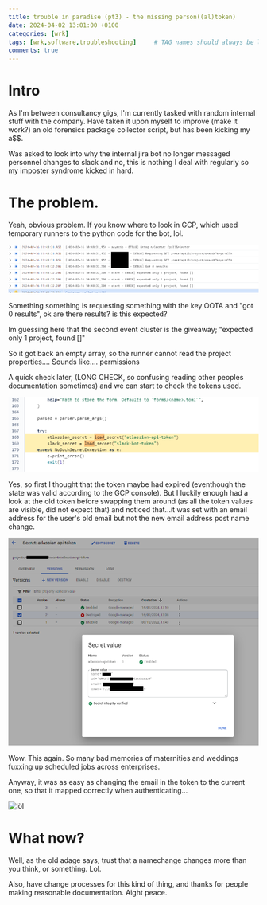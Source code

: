 ```yaml
---
title: trouble in paradise (pt3) - the missing person((al)token)
date: 2024-04-02 13:01:00 +0100
categories: [wrk]
tags: [wrk,software,troubleshooting]     # TAG names should always be lowercase
comments: true
---
```


# Intro

As I'm between consultancy gigs, I'm currently tasked with random internal stuff with the company. Have taken it upon myself to improve (make it work?) an old forensics package collector script, but has been kicking my a$$.

Was asked to look into why the internal jira bot no longer messaged personnel changes to slack and no, this is nothing I deal with regularly so my imposter syndrome kicked in hard.

# The problem.

Yeah, obvious problem. If you know where to look in GCP, which used temporary runners to the python code for the bot, lol.

![obvious problem is obvious](/assets/images/2024-04-02-trouble-in-paradise-pt3/1.png)

Something something is requesting something with the key OOTA and "got 0 results", ok are there results? is this expected?

Im guessing here that the second event cluster is the giveaway; "expected only 1 project, found []" 

So it got back an empty array, so the runner cannot read the project properties.... Sounds like.... permissions

A quick check later, (LONG CHECK, so confusing reading other peoples documentation sometimes)  and we can start to check the tokens used.

![one is a token, the other is... also a token](/assets/images/2024-04-02-trouble-in-paradise-pt3/2.png)

Yes, so first I thought that the token maybe had expired (eventhough the state was valid according to the GCP console). But I luckily enough had a look at the old token before swapping them around (as all the token values are visible, did not expect that) and noticed that...it was set with an email address for the user's old email but not the new email address post name change.

![why can i view the token values?](/assets/images/2024-04-02-trouble-in-paradise-pt3/3.png)

 Wow. This again. So many bad memories of maternities and weddings fuxxing up scheduled jobs across enterprises. 

Anyway, it was as easy as changing the email in the token to the current one, so that it mapped correctly when authenticating...

![löl](https://i.imgflip.com/8latcx.jpg)

# What now?

Well, as the old adage says, trust that a namechange changes more than you think, or something. Lol.

Also, have change processes for this kind of thing, and thanks for people making reasonable documentation. Aight peace.



